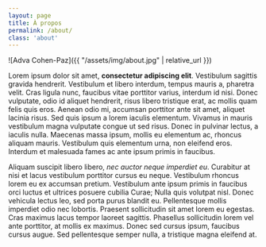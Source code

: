 ```yaml
---
layout: page
title: À propos
permalink: /about/
class: 'about'
---
```


![Adva Cohen-Paz]({{ "/assets/img/about.jpg" | relative_url }})

Lorem ipsum dolor sit amet, **consectetur adipiscing elit**. Vestibulum sagittis gravida hendrerit. Vestibulum et libero interdum, tempus mauris a, pharetra velit. Cras ligula nunc, faucibus vitae porttitor varius, interdum id nisi. Donec vulputate, odio id aliquet hendrerit, risus libero tristique erat, ac mollis quam felis quis eros. Aenean odio mi, accumsan porttitor ante sit amet, aliquet lacinia risus. Sed quis ipsum a lorem iaculis elementum. Vivamus in mauris vestibulum magna vulputate congue ut sed risus. Donec in pulvinar lectus, a iaculis nulla. Maecenas massa ipsum, mollis eu elementum ac, rhoncus aliquam mauris. Vestibulum quis elementum urna, non eleifend eros. Interdum et malesuada fames ac ante ipsum primis in faucibus.

Aliquam suscipit libero libero, _nec auctor neque imperdiet eu_. Curabitur at nisi et lacus vestibulum porttitor cursus eu neque. Vestibulum rhoncus lorem eu ex accumsan pretium. Vestibulum ante ipsum primis in faucibus orci luctus et ultrices posuere cubilia Curae; Nulla quis volutpat nisl. Donec vehicula lectus leo, sed porta purus blandit eu. Pellentesque mollis imperdiet odio nec lobortis. Praesent sollicitudin sit amet lorem eu egestas. Cras maximus lacus tempor laoreet sagittis. Phasellus sollicitudin lorem vel ante porttitor, at mollis ex maximus. Donec sed cursus ipsum, faucibus cursus augue. Sed pellentesque semper nulla, a tristique magna eleifend at.
